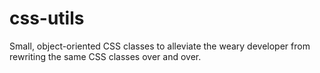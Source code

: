 css-utils
=========

Small, object-oriented CSS classes to alleviate the weary developer from rewriting the same CSS classes over and over.
